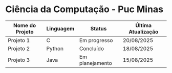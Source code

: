 # Ciência da Computação - Puc Minas

| Nome do Projeto | Linguagem | Status      | Última Atualização |
|----------------|-----------|------------|------------------|
| Projeto 1      | C         | Em progresso | 20/08/2025       |
| Projeto 2      | Python    | Concluído   | 18/08/2025       |
| Projeto 3      | Java      | Em planejamento | 15/08/2025    |
